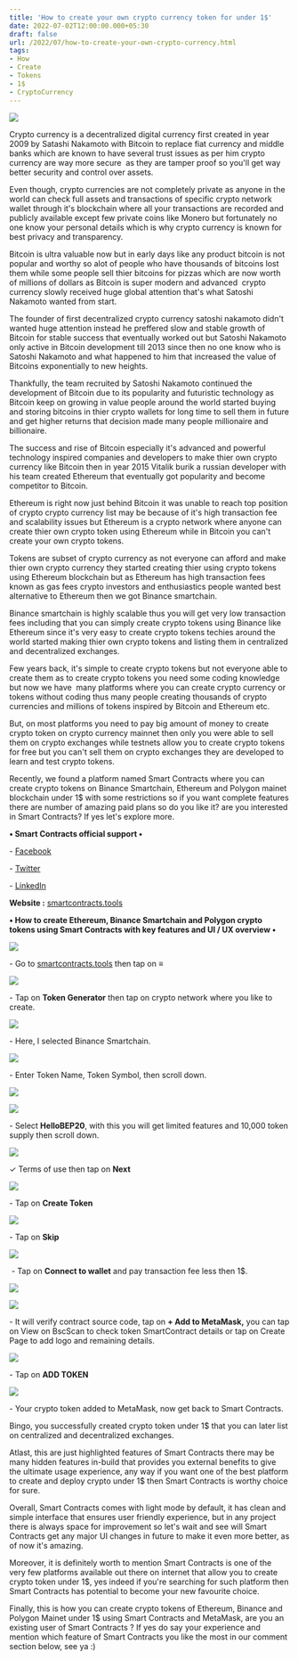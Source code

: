 ```yaml
---
title: 'How to create your own crypto currency token for under 1$'
date: 2022-07-02T12:00:00.000+05:30
draft: false
url: /2022/07/how-to-create-your-own-crypto-currency.html
tags: 
- How
- Create
- Tokens
- 1$
- CryptoCurrency
---
```


 [![](https://lh3.googleusercontent.com/-8kDTKc3Rq7w/YsDVS9iRbcI/AAAAAAAAMP4/58E6OVzmUjkkJRIbmG_cpt9mHTgPdyungCNcBGAsYHQ/s1600/1656804680208951-0.png)](https://lh3.googleusercontent.com/-8kDTKc3Rq7w/YsDVS9iRbcI/AAAAAAAAMP4/58E6OVzmUjkkJRIbmG_cpt9mHTgPdyungCNcBGAsYHQ/s1600/1656804680208951-0.png) 

  

  

Crypto currency is a decentralized digital currency first created in year 2009 by Satashi Nakamoto with Bitcoin to replace fiat currency and middle banks which are known to have several trust issues as per him crypto currency are way more secure  as they are tamper proof so you'll get way better security and control over assets.

  

Even though, crypto currencies are not completely private as anyone in the world can check full assets and transactions of specific crypto network wallet through it's blockchain where all your transactions are recorded and publicly available except few private coins like Monero but fortunately no one know your personal details which is why crypto currency is known for best privacy and transparency.

  

Bitcoin is ultra valuable now but in early days like any product bitcoin is not popular and worthy so alot of people who have thousands of bitcoins lost them while some people sell thier bitcoins for pizzas which are now worth of millions of dollars as Bitcoin is super modern and advanced  crypto currency slowly received huge global attention that's what Satoshi Nakamoto wanted from start.

  

The founder of first decentralized crypto currency satoshi nakamoto didn't wanted huge attention instead he preffered slow and stable growth of Bitcoin for stable success that eventually worked out but Satoshi Nakamoto only active in Bitcoin development till 2013 since then no one know who is Satoshi Nakamoto and what happened to him that increased the value of Bitcoins exponentially to new heights.

  

Thankfully, the team recruited by Satoshi Nakamoto continued the development of Bitcoin due to its popularity and futuristic technology as Bitcoin keep on growing in value people around the world started buying and storing bitcoins in thier crypto wallets for long time to sell them in future and get higher returns that decision made many people millionaire and billionaire.

  

The success and rise of Bitcoin especially it's advanced and powerful technology inspired companies and developers to make thier own crypto currency like Bitcoin then in year 2015 Vitalik burik a russian developer with his team created Ethereum that eventually got popularity and become competitor to Bitcoin.

  

Ethereum is right now just behind Bitcoin it was unable to reach top position of crypto crypto currency list may be because of it's high transaction fee and scalability issues but Ethereum is a crypto network where anyone can create thier own crypto token using Ethereum while in Bitcoin you can't create your own crypto tokens.

  

Tokens are subset of crypto currency as not everyone can afford and make thier own crypto currency they started creating thier using crypto tokens using Ethereum blockchain but as Ethereum has high transaction fees known as gas fees crypto investors and enthusiastics people wanted best alternative to Ethereum then we got Binance smartchain.

  

Binance smartchain is highly scalable thus you will get very low transaction fees including that you can simply create crypto tokens using Binance like Ethereum since it's very easy to create crypto tokens techies around the world started making thier own crypto tokens and listing them in centralized and decentralized exchanges.

  

Few years back, it's simple to create crypto tokens but not everyone able to create them as to create crypto tokens you need some coding knowledge but now we have  many platforms where you can create crypto currency or tokens without coding thus many people creating thousands of crypto currencies and millions of tokens inspired by Bitcoin and Ethereum etc.

  

But, on most platforms you need to pay big amount of money to create crypto token on crypto currency mainnet then only you were able to sell them on crypto exchanges while testnets allow you to create crypto tokens for free but you can't sell them on crypto exchanges they are developed to learn and test crypto tokens.

  

Recently, we found a platform named Smart Contracts where you can create crypto tokens on Binance Smartchain, Ethereum and Polygon mainet blockchain under 1$ with some restrictions so if you want complete features there are number of amazing paid plans so do you like it? are you interested in Smart Contracts? If yes let's explore more.

  

**• Smart Contracts official support •**

\- [Facebook](https://www.facebook.com/nonceptcom)

\- [Twitter](https://twitter.com/nonceptcom)

\- [LinkedIn](https://www.linkedin.com/company/noncept)

  

**Website :** [smartcontracts.tools](https://www.smartcontracts.tools/token-generator/)

**• How to create Ethereum, Binance Smartchain and Polygon crypto tokens using Smart Contracts with key features and UI / UX overview •**

 **[![](https://lh3.googleusercontent.com/-sumnhgozUL4/YsDVSFK-IxI/AAAAAAAAMP0/9D2bogWcBfsAS23_eiTWY5JEA3Jm5_FtwCNcBGAsYHQ/s1600/1656804676376508-1.png)](https://lh3.googleusercontent.com/-sumnhgozUL4/YsDVSFK-IxI/AAAAAAAAMP0/9D2bogWcBfsAS23_eiTWY5JEA3Jm5_FtwCNcBGAsYHQ/s1600/1656804676376508-1.png)** 

\- Go to [smartcontracts.tools](http://smartcontracts.tools) then tap on **≡**

 **[![](https://lh3.googleusercontent.com/-cq5vsfgV3QI/YsDVRJZBTAI/AAAAAAAAMPw/q-ZC24FIYDwcuBdV3nEIfnF1J-1Plz_jgCNcBGAsYHQ/s1600/1656804672972265-2.png)](https://lh3.googleusercontent.com/-cq5vsfgV3QI/YsDVRJZBTAI/AAAAAAAAMPw/q-ZC24FIYDwcuBdV3nEIfnF1J-1Plz_jgCNcBGAsYHQ/s1600/1656804672972265-2.png)** 

\- Tap on **Token Generator** then tap on crypto network where you like to create. 

  

 [![](https://lh3.googleusercontent.com/-lUL7dTuoa6o/YsDVQRnJALI/AAAAAAAAMPs/esr5srDdL7Q0JRsJaXxs_JzwjOEx3pQxgCNcBGAsYHQ/s1600/1656804669151804-3.png)](https://lh3.googleusercontent.com/-lUL7dTuoa6o/YsDVQRnJALI/AAAAAAAAMPs/esr5srDdL7Q0JRsJaXxs_JzwjOEx3pQxgCNcBGAsYHQ/s1600/1656804669151804-3.png) 

  

\- Here, I selected Binance Smartchain.

  

 [![](https://lh3.googleusercontent.com/-mpKJvVnxlZA/YsDVPZ_6DCI/AAAAAAAAMPo/juzqBZmEuBUEhtVhITm8zEdO7QFXBS9ogCNcBGAsYHQ/s1600/1656804665387167-4.png)](https://lh3.googleusercontent.com/-mpKJvVnxlZA/YsDVPZ_6DCI/AAAAAAAAMPo/juzqBZmEuBUEhtVhITm8zEdO7QFXBS9ogCNcBGAsYHQ/s1600/1656804665387167-4.png) 

  

\- Enter Token Name, Token Symbol, then scroll down.

  

 [![](https://lh3.googleusercontent.com/-OE0oWE_0OI8/YsDVOVWE13I/AAAAAAAAMPk/qgv2LjjuBfU_94BLM1i1X6SdFvgGgvpAQCNcBGAsYHQ/s1600/1656804661943954-5.png)](https://lh3.googleusercontent.com/-OE0oWE_0OI8/YsDVOVWE13I/AAAAAAAAMPk/qgv2LjjuBfU_94BLM1i1X6SdFvgGgvpAQCNcBGAsYHQ/s1600/1656804661943954-5.png) 

  

 [![](https://lh3.googleusercontent.com/-kxRYTQtIiJc/YsDVNT4dhiI/AAAAAAAAMPg/b0Bs8O-mhIc24h3Zj6tyEABALNhLAmt6ACNcBGAsYHQ/s1600/1656804658673217-6.png)](https://lh3.googleusercontent.com/-kxRYTQtIiJc/YsDVNT4dhiI/AAAAAAAAMPg/b0Bs8O-mhIc24h3Zj6tyEABALNhLAmt6ACNcBGAsYHQ/s1600/1656804658673217-6.png) 

  

\- Select **HelloBEP20**, with this you will get limited features and 10,000 token supply then scroll down.

  

 [![](https://lh3.googleusercontent.com/-lVuLUZ-khkw/YsDVMsX8WII/AAAAAAAAMPc/BKCyV05fei0E41u7g13EKT6tlk7StQ32wCNcBGAsYHQ/s1600/1656804655007367-7.png)](https://lh3.googleusercontent.com/-lVuLUZ-khkw/YsDVMsX8WII/AAAAAAAAMPc/BKCyV05fei0E41u7g13EKT6tlk7StQ32wCNcBGAsYHQ/s1600/1656804655007367-7.png) 

  

  

✓ Terms of use then tap on **Next**

  

  

 [![](https://lh3.googleusercontent.com/-VAHDipIAg9g/YsDVLg2OW9I/AAAAAAAAMPY/TenujwbbvpMOxxkn1o8L-ws3GrfyGR2tACNcBGAsYHQ/s1600/1656804651526070-8.png)](https://lh3.googleusercontent.com/-VAHDipIAg9g/YsDVLg2OW9I/AAAAAAAAMPY/TenujwbbvpMOxxkn1o8L-ws3GrfyGR2tACNcBGAsYHQ/s1600/1656804651526070-8.png) 

  

\- Tap on **Create Token**

 **[![](https://lh3.googleusercontent.com/-LmZiU2q6O4M/YsDVK-CXGZI/AAAAAAAAMPU/hw7ouJJdstkD_g2lDhQfeARoTuu2dvilgCNcBGAsYHQ/s1600/1656804647828441-9.png)](https://lh3.googleusercontent.com/-LmZiU2q6O4M/YsDVK-CXGZI/AAAAAAAAMPU/hw7ouJJdstkD_g2lDhQfeARoTuu2dvilgCNcBGAsYHQ/s1600/1656804647828441-9.png)** 

\- Tap on **Skip**

 **[![](https://lh3.googleusercontent.com/-lSRChopHDrw/YsDVJydOyxI/AAAAAAAAMPQ/ervC4T_4aJsMMX535NXt6smSsG-yi69zACNcBGAsYHQ/s1600/1656804643965939-10.png)](https://lh3.googleusercontent.com/-lSRChopHDrw/YsDVJydOyxI/AAAAAAAAMPQ/ervC4T_4aJsMMX535NXt6smSsG-yi69zACNcBGAsYHQ/s1600/1656804643965939-10.png)** 

 - Tap on **Connect to wallet** and pay transaction fee less then 1$.

  

 [![](https://lh3.googleusercontent.com/-fMnkzsVWjSA/YsDVJEseioI/AAAAAAAAMPM/96owB-onXP8sONS4hKOcesF9cGvgbzFHwCNcBGAsYHQ/s1600/1656804640419377-11.png)](https://lh3.googleusercontent.com/-fMnkzsVWjSA/YsDVJEseioI/AAAAAAAAMPM/96owB-onXP8sONS4hKOcesF9cGvgbzFHwCNcBGAsYHQ/s1600/1656804640419377-11.png) 

  

 [![](https://lh3.googleusercontent.com/-QLug6foXHgs/YsDVIBH_5vI/AAAAAAAAMPI/zUSZervfxpoIANOlwQLnBGX7E-DFI3pCACNcBGAsYHQ/s1600/1656804636374233-12.png)](https://lh3.googleusercontent.com/-QLug6foXHgs/YsDVIBH_5vI/AAAAAAAAMPI/zUSZervfxpoIANOlwQLnBGX7E-DFI3pCACNcBGAsYHQ/s1600/1656804636374233-12.png) 

  

  

  

  

\- It will verify contract source code, tap on **\+ Add to MetaMask,** you can tap on View on BscScan to check token SmartContract details or tap on Create Page to add logo and remaining details.

 **[![](https://lh3.googleusercontent.com/-JRDSEoabKn4/YsDVHOMULhI/AAAAAAAAMPE/duULoniLM70gYqKhCbsNqpwH3ll0KddvgCNcBGAsYHQ/s1600/1656804633126372-13.png)](https://lh3.googleusercontent.com/-JRDSEoabKn4/YsDVHOMULhI/AAAAAAAAMPE/duULoniLM70gYqKhCbsNqpwH3ll0KddvgCNcBGAsYHQ/s1600/1656804633126372-13.png)** 

\- Tap on **ADD TOKEN**

 **[![](https://lh3.googleusercontent.com/-W5p4koy1_RE/YsDVGHyla2I/AAAAAAAAMPA/DNUafthmtSAO7Mc4udzD-wH3DV2E6B4dQCNcBGAsYHQ/s1600/1656804628745862-14.png)](https://lh3.googleusercontent.com/-W5p4koy1_RE/YsDVGHyla2I/AAAAAAAAMPA/DNUafthmtSAO7Mc4udzD-wH3DV2E6B4dQCNcBGAsYHQ/s1600/1656804628745862-14.png)** 

\- Your crypto token added to MetaMask, now get back to Smart Contracts.

  

Bingo, you successfully created crypto token under 1$ that you can later list on centralized and decentralized exchanges.

  

Atlast, this are just highlighted features of Smart Contracts there may be many hidden features in-build that provides you external benefits to give the ultimate usage experience, any way if you want one of the best platform to create and deploy crypto under 1$ then Smart Contracts is worthy choice for sure.

  

Overall, Smart Contracts comes with light mode by default, it has clean and simple interface that ensures user friendly experience, but in any project there is always space for improvement so let's wait and see will Smart Contracts get any major UI changes in future to make it even more better, as of now it's amazing.

  

Moreover, it is definitely worth to mention Smart Contracts is one of the very few platforms available out there on internet that allow you to create crypto token under 1$, yes indeed if you're searching for such platform then Smart Contracts has potential to become your new favourite choice.

  

Finally, this is how you can create crypto tokens of Ethereum, Binance and Polygon Mainet under 1$ using Smart Contracts and MetaMask, are you an existing user of Smart Contracts ? If yes do say your experience and mention which feature of Smart Contracts you like the most in our comment section below, see ya :)